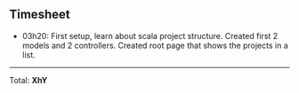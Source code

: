## Timesheet
* 03h20: First setup, learn about scala project structure. Created first 2 models and 2 controllers. Created root page that shows the projects in a list.  
---
Total: **XhY**
